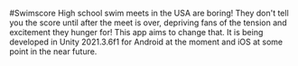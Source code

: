 #Swimscore
High school swim meets in the USA are boring! They don't tell you the score until after the meet is over, depriving fans of the tension and excitement they hunger for! This app aims to change that. It is being developed in Unity 2021.3.6f1 for Android at the moment and iOS at some point in the near future.
